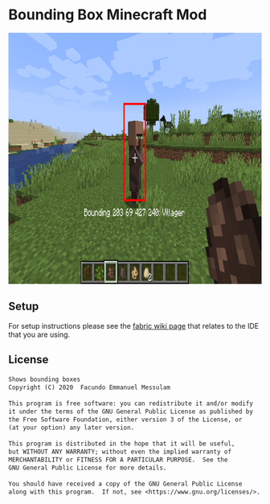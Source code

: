 # Bounding Box Minecraft Mod



<img src="screenshot.png" data-canonical-src="screenshot.png" height="500" />

## Setup

For setup instructions please see the [fabric wiki page](https://fabricmc.net/wiki/tutorial:setup) that relates to the IDE that you are using.

## License

    Shows bounding boxes
    Copyright (C) 2020  Facundo Emmanuel Messulam

    This program is free software: you can redistribute it and/or modify
    it under the terms of the GNU General Public License as published by
    the Free Software Foundation, either version 3 of the License, or
    (at your option) any later version.

    This program is distributed in the hope that it will be useful,
    but WITHOUT ANY WARRANTY; without even the implied warranty of
    MERCHANTABILITY or FITNESS FOR A PARTICULAR PURPOSE.  See the
    GNU General Public License for more details.

    You should have received a copy of the GNU General Public License
    along with this program.  If not, see <https://www.gnu.org/licenses/>.
